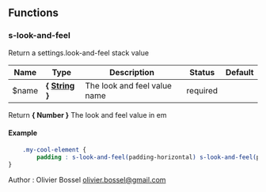 ## Functions


### s-look-and-feel

Return a settings.look-and-feel stack value



Name  |  Type  |  Description  |  Status  |  Default
------------  |  ------------  |  ------------  |  ------------  |  ------------
$name  |  **{ [String](http://www.sass-lang.com/documentation/file.SASS_REFERENCE.html#sass-script-strings) }**  |  The look and feel value name  |  required  |

Return **{ Number }** The look and feel value in em

#### Example
```scss
	.my-cool-element {
		padding : s-look-and-feel(padding-horizontal) s-look-and-feel(padding-vertical);
}
```
Author : Olivier Bossel <olivier.bossel@gmail.com>
